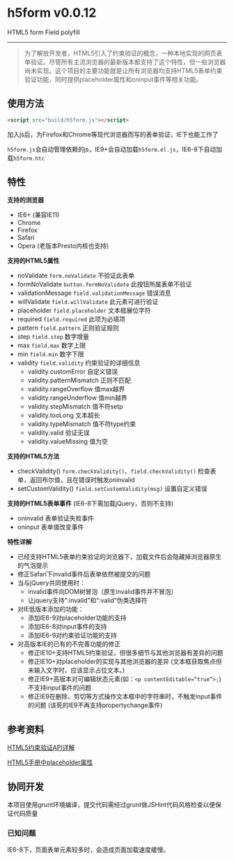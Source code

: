 h5form v0.0.12
======

HTML5 form Field polyfill

----------


> 为了解放开发者，HTML5引入了约束验证的概念，一种本地实现的网页表单验证。尽管所有主流浏览器的最新版本都支持了这个特性，但一些浏览器尚未实现。这个项目的主要功能就是让所有浏览器均支持HTML5表单约束验证功能，同时提供placeholder属性和oninput事件等相关功能。

## 使用方法 ##
```HTML
<script src="build/h5form.js"></script>
```

加入js后，为Firefox和Chrome等现代浏览器而写的表单验证，IE下也能工作了

`h5form.js`会自动管理依赖的js，IE9+会自动加载`h5form.el.js`，IE6-8下自动加载`h5form.htc`

## 特性 ##

**支持的浏览器**

- IE6+		(兼容IE11)
- Chrome
- Firefox
- Safari
- Opera (老版本Presto内核也支持)

**支持的HTML5属性**

- noValidate				`form.noValidate`			不验证此表单
- formNoValidate			`button.formNoValidate`		此按钮所属表单不验证
- validationMessage		`field.validationMessage`	错误消息
- willValidate			`field.willValidate`		此元素可进行验证
- placeholder			`field.placeholder`			文本框展位字符
- required				`field.required`			此项为必填项
- pattern				`field.pattern`				正则验证规则
- step					`field.step`				数字增量
- max					`field.max`					数字上限
- min					`field.min`					数字下限
- validity				`field.validity`			约束验证的详细信息
	- validity.customError		自定义错误
	- validity.patternMismatch	正则不匹配
	- validity.rangeOverflow		值max越界
	- validity.rangeUnderflow	值min越界
	- validity.stepMismatch		值不符setp
	- validity.tooLong			文本超长
	- validity.typeMismatch		值不符type约束
	- validity.valid				验证无误
	- validity.valueMissing		值为空

**支持的HTML5方法**

- checkValidity()		`form.checkValidity()`、`field.checkValidity()`	检查表单，返回布尔值，且在错误时触发oninvalid
- setCustomValidity()	`field.setCustomValidity(msg)`					设置自定义错误

**支持的HTML5表单事件**	(IE6-8下需加载jQuery，否则不支持)

- oninvalid		表单验证失败事件
- oninput		表单值改变事件

**特性详解**

- 已经支持HTML5表单约束验证的浏览器下，加载文件后会隐藏掉浏览器原生的气泡提示
- 修正Safari下invalid事件后表单依然被提交的问题
- 当与jQuery共同使用时：
	- invalid事件向DOM树冒泡（原生invalid事件并不冒泡）
	- 让jquery支持“:invalid”和“:valid”伪类选择符
- 对IE低版本添加的功能：
	- 添加IE6-9对placeholder功能的支持
	- 添加IE6-8对input事件的支持
	- 添加IE6-9对约束验证功能的支持
- 对高版本IE的已有的不完善功能的修正
	- 修正IE10+支持HTML5约束验证，但很多细节与其他浏览器有差异的问题
	- 修正IE10+对placeholder的实现与其他浏览器的差异	(文本框获取焦点但未输入文字时，应该显示占位文本。)
	- 修正IE9+高版本对可编辑状态元素(如：`<p contentEditable=“true”>;`)不支持input事件的问题
	- 修正IE9在删除、剪切等方式操作文本框中的字符串时，不触发input事件的问题	(该死的IE9不再支持propertychange事件)

## 参考资料 ##

[HTML5约束验证API详解](http://ju.outofmemory.cn/entry/31397)

[HTML5手册中placeholder属性](http://www.w3school.com.cn/html5/att_input_placeholder.asp)

## 协同开发 ##

本项目使用grunt环境编译，提交代码需经过grunt做JSHint代码风格检查以便保证代码质量

### 已知问题 ###

IE6-8下，页面表单元素较多时，会造成页面加载速度缓慢。
